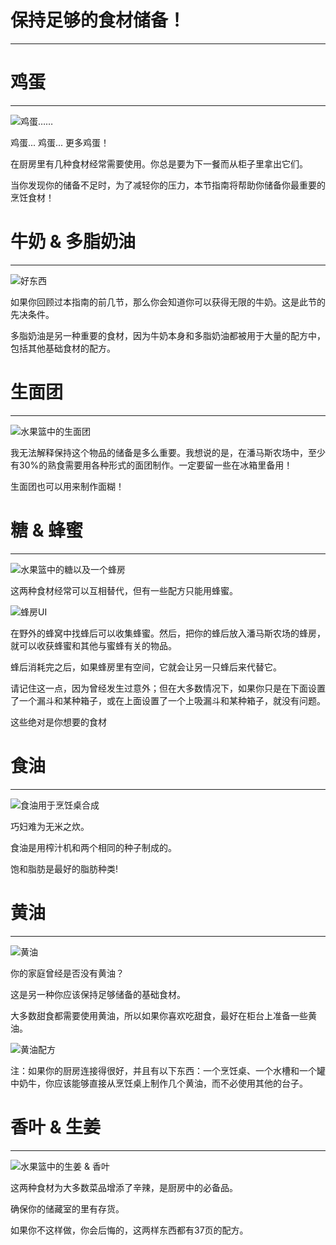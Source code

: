 # 保持足够的食材储备！
___

# 鸡蛋
___

![鸡蛋……](eggs.png)

鸡蛋... 鸡蛋... 更多鸡蛋！

在厨房里有几种食材经常需要使用。你总是要为下一餐而从柜子里拿出它们。

当你发现你的储备不足时，为了减轻你的压力，本节指南将帮助你储备你最重要的烹饪食材！

# 牛奶 & 多脂奶油
___

![好东西](milkandcream.png)

如果你回顾过本指南的前几节，那么你会知道你可以获得无限的牛奶。这是此节的先决条件。

多脂奶油是另一种重要的食材，因为牛奶本身和多脂奶油都被用于大量的配方中，包括其他基础食材的配方。

# 生面团
___

![水果篮中的生面团](dough.png)

我无法解释保持这个物品的储备是多么重要。我想说的是，在潘马斯农场中，至少有30%的熟食需要用各种形式的面团制作。一定要留一些在冰箱里备用！

生面团也可以用来制作面糊！

# 糖 & 蜂蜜
___

![水果篮中的糖以及一个蜂房](sugarandhoney.png)

这两种食材经常可以互相替代，但有一些配方只能用蜂蜜。

![蜂房UI](bees.png)

在野外的蜂窝中找蜂后可以收集蜂蜜。然后，把你的蜂后放入潘马斯农场的蜂房，就可以收获蜂蜜和其他与蜜蜂有关的物品。

蜂后消耗完之后，如果蜂房里有空间，它就会让另一只蜂后来代替它。

请记住这一点，因为曾经发生过意外；但在大多数情况下，如果你只是在下面设置了一个漏斗和某种箱子，或在上面设置了一个上吸漏斗和某种箱子，就没有问题。

这些绝对是你想要的食材

# 食油
___

![食油用于烹饪桌合成](cookingoil.png)

巧妇难为无米之炊。

食油是用榨汁机和两个相同的种子制成的。

饱和脂肪是最好的脂肪种类!

# 黄油
___

![黄油](buter.png)

你的家庭曾经是否没有黄油？

这是另一种你应该保持足够储备的基础食材。

大多数甜食都需要使用黄油，所以如果你喜欢吃甜食，最好在柜台上准备一些黄油。

![黄油配方](butterrecipe.png)

注：如果你的厨房连接得很好，并且有以下东西：一个烹饪桌、一个水槽和一个罐中奶牛，你应该能够直接从烹饪桌上制作几个黄油，而不必使用其他的台子。

# 香叶 & 生姜
___

![水果篮中的生姜 & 香叶](gingerandspice.png)

这两种食材为大多数菜品增添了辛辣，是厨房中的必备品。

确保你的储藏室的里有存货。

如果你不这样做，你会后悔的，这两样东西都有37页的配方。
